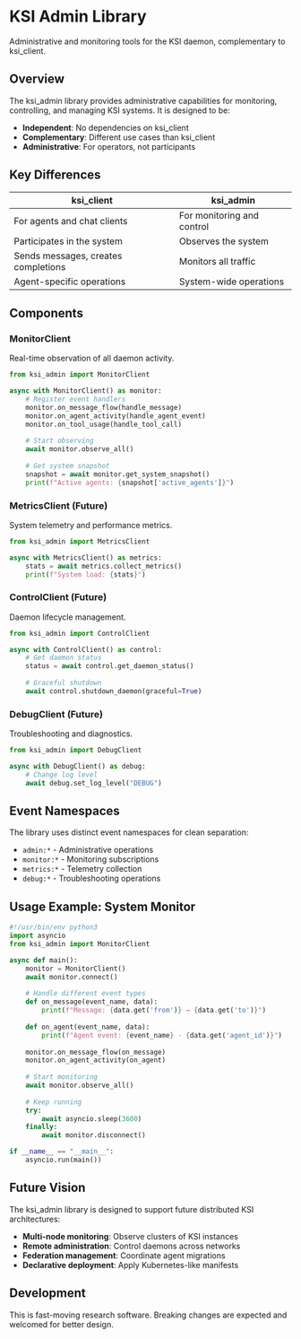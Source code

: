 # KSI Admin Library

Administrative and monitoring tools for the KSI daemon, complementary to ksi_client.

## Overview

The ksi_admin library provides administrative capabilities for monitoring, controlling, and managing KSI systems. It is designed to be:

- **Independent**: No dependencies on ksi_client
- **Complementary**: Different use cases than ksi_client
- **Administrative**: For operators, not participants

## Key Differences

| ksi_client | ksi_admin |
|------------|-----------|
| For agents and chat clients | For monitoring and control |
| Participates in the system | Observes the system |
| Sends messages, creates completions | Monitors all traffic |
| Agent-specific operations | System-wide operations |

## Components

### MonitorClient
Real-time observation of all daemon activity.

```python
from ksi_admin import MonitorClient

async with MonitorClient() as monitor:
    # Register event handlers
    monitor.on_message_flow(handle_message)
    monitor.on_agent_activity(handle_agent_event)
    monitor.on_tool_usage(handle_tool_call)
    
    # Start observing
    await monitor.observe_all()
    
    # Get system snapshot
    snapshot = await monitor.get_system_snapshot()
    print(f"Active agents: {snapshot['active_agents']}")
```

### MetricsClient (Future)
System telemetry and performance metrics.

```python
from ksi_admin import MetricsClient

async with MetricsClient() as metrics:
    stats = await metrics.collect_metrics()
    print(f"System load: {stats}")
```

### ControlClient (Future)
Daemon lifecycle management.

```python
from ksi_admin import ControlClient

async with ControlClient() as control:
    # Get daemon status
    status = await control.get_daemon_status()
    
    # Graceful shutdown
    await control.shutdown_daemon(graceful=True)
```

### DebugClient (Future)
Troubleshooting and diagnostics.

```python
from ksi_admin import DebugClient

async with DebugClient() as debug:
    # Change log level
    await debug.set_log_level("DEBUG")
```

## Event Namespaces

The library uses distinct event namespaces for clean separation:

- `admin:*` - Administrative operations
- `monitor:*` - Monitoring subscriptions
- `metrics:*` - Telemetry collection
- `debug:*` - Troubleshooting operations

## Usage Example: System Monitor

```python
#!/usr/bin/env python3
import asyncio
from ksi_admin import MonitorClient

async def main():
    monitor = MonitorClient()
    await monitor.connect()
    
    # Handle different event types
    def on_message(event_name, data):
        print(f"Message: {data.get('from')} → {data.get('to')}")
    
    def on_agent(event_name, data):
        print(f"Agent event: {event_name} - {data.get('agent_id')}")
    
    monitor.on_message_flow(on_message)
    monitor.on_agent_activity(on_agent)
    
    # Start monitoring
    await monitor.observe_all()
    
    # Keep running
    try:
        await asyncio.sleep(3600)
    finally:
        await monitor.disconnect()

if __name__ == "__main__":
    asyncio.run(main())
```

## Future Vision

The ksi_admin library is designed to support future distributed KSI architectures:

- **Multi-node monitoring**: Observe clusters of KSI instances
- **Remote administration**: Control daemons across networks
- **Federation management**: Coordinate agent migrations
- **Declarative deployment**: Apply Kubernetes-like manifests

## Development

This is fast-moving research software. Breaking changes are expected and welcomed for better design.